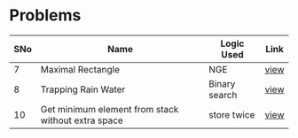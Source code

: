 # Problems

SNo | Name | Logic Used | Link |
----|------|------------|------|
7 | Maximal Rectangle | NGE | [view](%237_Maximal_Rectangle.cpp)
8 | Trapping Rain Water | Binary search | [view](%237_Maximal_Rectangle.cpp)
10 | Get minimum element from stack without extra space | store twice | [view](%2310_Get_minimum_element_from_stack_without_extra_space.cpp)
